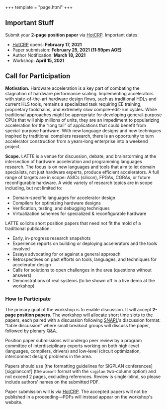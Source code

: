 +++
template = "page.html"
+++

## Important Stuff

Submit your **2-page position paper** via [HotCRP][]. Important dates:

- [HotCRP][] opens: **February 17, 2021**
- Paper submission: **February 25, 2021 (11:59pm AOE)**
- Author Notification: **March 18, 2021**
- Workshop: **April 15, 2021**

## Call for Participation

**Motivation.**
Hardware acceleration is a key part of combating the stagnation of hardware performance scaling. Implementing accelerators with state-of-the-art hardware design flows, such as traditional HDLs and current HLS tools, remains a specialized task requiring EE training, proprietary toolchains, and extremely slow compile-edit-run cycles. While traditional approaches *might* be appropriate for developing general-purpose CPUs that will ship millions of units, they are an impediment to popularizing acceleration for the “long tail” of applications that could benefit from special-purpose hardware. With new language designs and new techniques inspired by traditional compilers research, there is an opportunity to turn accelerator construction from a years-long enterprise into a weekend project.

**Scope.**
LATTE is a venue for discussion, debate, and brainstorming at the intersection of hardware acceleration and programming languages research. The focus is on new languages and tools that aim to let domain specialists, not just hardware experts, produce efficient accelerators. A full range of targets are in scope: ASICs (silicon), FPGAs, CGRAs, or future reconfigurable hardware. A wide variety of research topics are in scope including, but not limited to:

- Domain-specific languages for accelerator design
- Compilers for optimizing hardware designs
- Verification, testing, and debugging techniques
- Virtualization schemes for specialized & reconfigurable hardware

LATTE solicits short position papers that need not fit the mold of a traditional publication:

- Early, in-progress research snapshots
- Experience reports on building or deploying accelerators and the tools involved
- Essays advocating for or against a general approach
- Retrospectives on past efforts on tools, languages, and techniques for accelerator design
- Calls for solutions to open challenges in the area (questions without answers)
- Demonstrations of real systems (to be shown off in a live demo at the workshop)

### How to Participate

The primary goal of the workshop is to enable discussion. It will accept **2-page position papers**.
The workshop will allocate short time slots to the papers, each paired with a discussion following [SNAPL][]'s discussion format:
“table discussion” where small breakout groups will discuss the paper, followed by plenary Q&A.

Position paper submissions will undergo peer review by a program committee of interdisciplinary experts working on both high-level (languages, compilers, drivers) and low-level (circuit optimization, interconnect design) problems in the area.

Papers should use [the formatting guidelines for SIGPLAN conferences][sigplanconf] (the `acmart` format with the `sigplan` two-column option) and not exceed 2 pages, excluding references. Review is single-blind, so please include authors' names on the submitted PDF.

Paper submission will is via [HotCRP][].
The accepted papers will not be published in a proceeding—PDFs will instead appear on the workshop's website.

[snapl]: http://cs.brown.edu/~sk/Memos/Conference-Discussion-Format/
[hotcrp]: https://latte.cs.cornell.edu/
